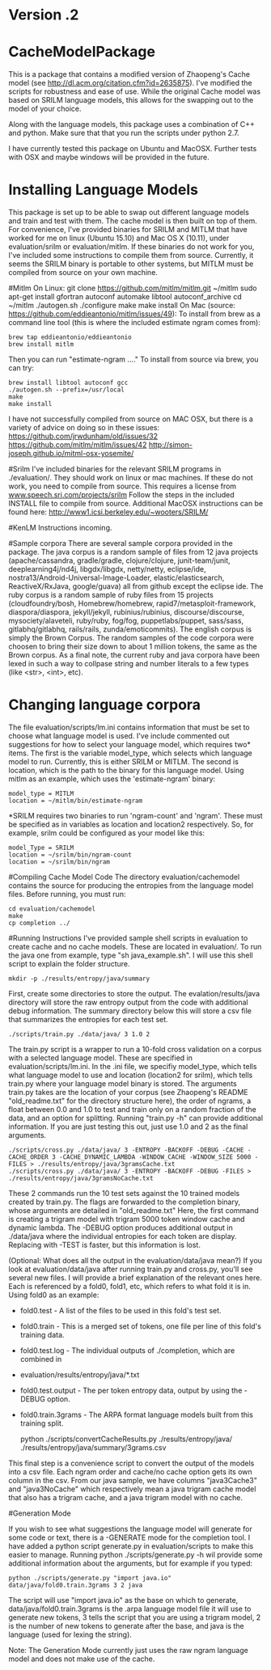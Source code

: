 # Version .2
# CacheModelPackage
This is a package that contains a modified version of Zhaopeng's Cache model
(see http://dl.acm.org/citation.cfm?id=2635875).  I've modified the scripts
for robustness and ease of use.  While the original Cache model was based
on SRILM language models, this allows for the swapping out to the model of your
choice.

Along with the language models, this package uses a combination of C++ and python.
Make sure that that you run the scripts under python 2.7.

I have currently tested this package on Ubuntu and MacOSX.  Further tests with OSX and
maybe windows will be provided in the future.

# Installing Language Models

This package is set up to be able to swap out different language models and train and test with them.  The cache model is then built on top of them. For convenience, I've provided binaries for SRILM and MITLM that have worked for me on linux (Ubuntu 15.10) and Mac OS X (10.11), under evaluation/srilm or evaluation/mitlm.  If these binaries do not work for you, I've 
included some instructions to compile them from source.  Currently, it seems the SRILM binary is portable to other systems,
but MITLM must be compiled from source on your own machine.

#Mitlm
On Linux:
    git clone https://github.com/mitlm/mitlm.git ~/mitlm
    sudo apt-get install gfortran autoconf automake libtool autoconf_archive
    cd ~/mitlm
    ./autogen.sh
    ./configure
    make
    make install
On Mac (source: https://github.com/eddieantonio/mitlm/issues/49):
To install from brew as a command line tool (this is where the included estimate ngram comes from):

    brew tap eddieantonio/eddieantonio
    brew install mitlm

Then you can run "estimate-ngram ...."
To install from source via brew, you can try:

    brew install libtool autoconf gcc
    ./autogen.sh --prefix=/usr/local
    make
    make install

I have not successfully compiled from source on MAC OSX, but there is a variety of advice on doing so in these issues:
https://github.com/jrwdunham/old/issues/32
https://github.com/mitlm/mitlm/issues/42
http://simon-joseph.github.io/mitml-osx-yosemite/


#Srilm
I've included binaries for the relevant SRILM programs in ./evaluation/.  They should work on linux or mac machines. 
If these do not work, you need to compile from source.  This requires a license from www.speech.sri.com/projects/srilm
Follow the steps in the included INSTALL file to compile from source.  Additional MacOSX instructions can be found here:
http://www1.icsi.berkeley.edu/~wooters/SRILM/

#KenLM
Instructions incoming.

#Sample corpora
There are several sample corpora provided in the package.  The java corpus is a 
random sample of files from 12 java projects (apache/cassandra, gradle/gradle,
clojure/clojure, junit-team/junit, deeplearning4j/nd4j, libgdx/libgdx, 
netty/netty, eclipse/ide, nostra13/Android-Universal-Image-Loader, 
elastic/elasticsearch, ReactiveX/RxJava, google/guava) all from github except
the eclipse ide.  The ruby corpus is a random sample of ruby files from 15
projects (cloudfoundry/bosh, Homebrew/homebrew, rapid7/metasploit-framework, 
diaspora/diaspora, jekyll/jekyll, rubinius/rubinius, discourse/discourse, 
mysociety/alaveteli, ruby/ruby, fog/fog, puppetlabs/puppet, sass/sass, 
gitlabhq/gitlabhq, rails/rails, zunda/emoticommits).  The english corpus is 
simply the Brown Corpus.  The random samples of the code corpora were choosen
to bring their size down to about 1 million tokens, the same as the Brown corpus.
As a final note, the current ruby and java corpora have been lexed in such a 
way to collpase string and number literals to a few types (like &lt;str&gt;, &lt;int&gt;, 
etc).

# Changing language corpora

The file evaluation/scripts/lm.ini contains information that must be set to choose what language model is used.
I've include commented out suggestions for how to select your language model, which requires two* items.
The first is the variable model_type, which selects which language model to run.  Currently, this is either
SRILM or MITLM.  The second is location, which is the path to the binary for this language model.  Using mitlm
as an example, which uses the 'estimate-ngram' binary:

    model_type = MITLM
    location = ~/mitlm/bin/estimate-ngram

*SRILM requires two binaries to run 'ngram-count' and 'ngram'.  These must be specified as in variables as
location and location2 respectively. So, for example, srilm could be configured as your model like this:

    model_Type = SRILM
    location = ~/srilm/bin/ngram-count
    location = ~/srilm/bin/ngram


#Compiling Cache Model Code
The directory evaluation/cachemodel contains the source for producing the entropies
from the language model files.  Before running, you must run:

    cd evaluation/cachemodel
    make
    cp completion ../

#Running Instructions
I've provided sample shell scripts in evaluation to create cache and no cache models.  These are located in evaluation/.  To run the java one from example, 
type "sh java_example.sh".  I will use this shell script to explain the folder
structure.

    mkdir -p ./results/entropy/java/summary

First, create some directories to store the output. The evalation/results/java directory will store the raw entropy output from the code with additional debug
information.  The summary directory below this will store a csv file that 
summarizes the entropies for each test set.

    ./scripts/train.py ./data/java/ 3 1.0 2

The train.py script is a wrapper to run a 10-fold cross validation on a corpus 
with a selected language model.  These are specified in evaluation/scripts/lm.ini.
In the .ini file, we specifiy model_type, which tells what language model to use
and location (location2 for srilm), which tells train.py where your language model
binary is stored.  The arguments train.py takes are the location of your corpus
(see Zhaopeng's README "old_readme.txt" for the directory structure here),
the order of ngrams, a float between 0.0 and 1.0 to test and train only on a random
fraction of the data, and an option for splitting.  Running "train.py -h" can 
provide additional information.  If you are just testing this out, just use 1.0 
and 2 as the final arguments.

    ./scripts/cross.py ./data/java/ 3 -ENTROPY -BACKOFF -DEBUG -CACHE -CACHE_ORDER 3 -CACHE_DYNAMIC_LAMBDA -WINDOW_CACHE -WINDOW_SIZE 5000 -FILES > ./results/entropy/java/3gramsCache.txt
    ./scripts/cross.py ./data/java/ 3 -ENTROPY -BACKOFF -DEBUG -FILES > ./results/entropy/java/3gramsNoCache.txt

These 2 commands run the 10 test sets against the 10 trained models created by 
train.py. The flags are forwarded to the completion binary, whose arguments are
detailed in "old_readme.txt"  Here, the first command is creating a trigram model
with trigram 5000 token window cache and dynamic lambda.  The -DEBUG option
produces additional output in ./data/java where the individual entropies for each
token are display.  Replacing with -TEST is faster, but this information is lost.

(Optional: What does all the output in the evaluation/data/java mean?)
If you look at evaluation/data/java after running train.py and cross.py, you'll 
see several new files.  I will provide a brief explanation of the relevant ones 
here.  Each is referenced by a fold0, fold1, etc, which refers to what fold it is 
in.  Using fold0 as an example:

* fold0.test - A list of the files to be used in this fold's test set.
* fold0.train - This is a merged set of tokens, one file per line of this fold's training data.
* fold0.test.log - The individual outputs of ./completion, which are combined in
* evaluation/results/entropy/java/*.txt
* fold0.test.output - The per token entropy data, output by using the -DEBUG option.
* fold0.train.3grams - The ARPA format language models built from this training 
split.


    python ./scripts/convertCacheResults.py ./results/entropy/java/ ./results/entropy/java/summary/3grams.csv

This final step is a convenience script to convert the output of the models into a
csv file. Each ngram order and cache/no cache option gets its own column in the 
csv. From our java sample, we have columns "java3Cache3" and "java3NoCache" which
respectively mean a java trigram cache model that also has a trigram cache, and a
java trigram model with no cache.

#Generation Mode

If you wish to see what suggestions the language model will generate for some code or text,
there is a -GENERATE mode for the completion tool.  I have added a python script generate.py in
evaluation/scripts to make this easier to manage.  Running python ./scripts/generate.py -h
wil provide some additional information about the arguments, but for example if you typed:

    python ./scripts/generate.py "import java.io" data/java/fold0.train.3grams 3 2 java

The script will use "import java.io" as the base on which to generate, data/java/fold0.train.3grams is the .arpa
language model file it will use to generate new tokens, 3 tells the script that you are using a trigram model,
2 is the number of new tokens to generate after the base, and java is the language (used for lexing the string).

Note: The Generation Mode currently just uses the raw ngram language model and does not make use of the cache.